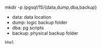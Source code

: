 


mkdir -p /pgsql/15/{data,dump,dba,backup}

- data: data location
- dump: logic backup folder
- dba: pg scripts
- backup: physical backup folder

```
hhel 


```